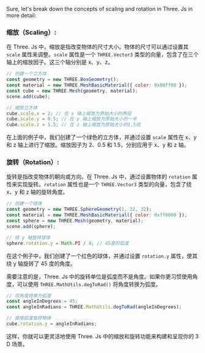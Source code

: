 Sure, let's break down the concepts of scaling and rotation in Three. Js in more detail:

### 缩放（Scaling）:

在 Three. Js 中，缩放是指改变物体的尺寸大小。物体的尺寸可以通过设置其 `scale` 属性来调整。`scale` 属性是一个 `THREE.Vector3` 类型的向量，包含了在三个轴上的缩放因子。这三个轴分别是 x、y、z。

```javascript
// 创建一个立方体
const geometry = new THREE.BoxGeometry();
const material = new THREE.MeshBasicMaterial({ color: 0x00ff00 });
const cube = new THREE.Mesh(geometry, material);
scene.add(cube);

// 缩放立方体
cube.scale.x = 2; // 在 x 轴上缩放为原始大小的两倍
cube.scale.y = 0.5; // 在 y 轴上缩放为原始大小的一半
cube.scale.z = 1.5; // 在 z 轴上缩放为原始大小的1.5倍
```

在上面的例子中，我们创建了一个绿色的立方体，并通过设置 `scale` 属性在 x、y 和 z 轴上进行了缩放。缩放因子为 2、0.5 和 1.5，分别应用于 x、y 和 z 轴。

### 旋转（Rotation）:

旋转是指改变物体的朝向或方向。在 Three. Js 中，通过设置物体的 `rotation` 属性来实现旋转。`rotation` 属性也是一个 `THREE.Vector3` 类型的向量，包含了绕 x、y 和 z 轴的旋转角度。

```javascript
// 创建一个球体
const geometry = new THREE.SphereGeometry(1, 32, 32);
const material = new THREE.MeshBasicMaterial({ color: 0xff0000 });
const sphere = new THREE.Mesh(geometry, material);
scene.add(sphere);

// 绕 y 轴旋转球体
sphere.rotation.y = Math.PI / 4; // 45度的弧度
```

在这个例子中，我们创建了一个红色的球体，并通过设置 `rotation.y` 属性，使其绕 y 轴旋转了 45 度的角度。

需要注意的是，Three. Js 中的旋转单位是弧度而不是角度。如果你更习惯使用角度，可以使用 `THREE.MathUtils.degToRad()` 将角度转换为弧度。

```javascript
// 将角度转换为弧度
const angleInDegrees = 45;
const angleInRadians = THREE.MathUtils.degToRad(angleInDegrees);

// 使用弧度旋转物体
cube.rotation.y = angleInRadians;
```

这样，你就可以更灵活地使用 Three. Js 中的缩放和旋转功能来构建和呈现你的 3 D 场景。